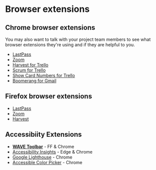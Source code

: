 # Browser extensions

## Chrome browser extensions

You may also want to talk with your project team members to see what browser extensions they're using and if they are helpful to you.

- [LastPass](https://lastpass.com/misc_download2.php)
- [Zoom](https://chrome.google.com/webstore/detail/zoom-scheduler/kgjfgplpablkjnlkjmjdecgdpfankdle)
- [Harvest for Trello](https://www.getharvest.com/trello-time-tracking)
- [Scrum for Trello](http://scrumfortrello.com/)
- [Show Card Numbers for Trello](https://chrome.google.com/webstore/detail/show-card-numbers-for-tre/pjhjdehkaggmpebggjonlhleidlodepi?hl=en)
- [Boomerang for Gmail](https://chrome.google.com/webstore/detail/boomerang-for-gmail/mdanidgdpmkimeiiojknlnekblgmpdll?hl=en)

## Firefox browser extensions

- [LastPass](https://addons.mozilla.org/en-US/firefox/addon/lastpass-password-manager/)
- [Zoom](https://addons.mozilla.org/en-US/firefox/addon/zoom-new-scheduler/)
- [Harvest](https://addons.mozilla.org/en-US/firefox/addon/harves-387449-2/)

## Accessibiity Extensions

- **[WAVE Toolbar](https://wave.webaim.org/)** - FF & Chrome
- [Accessibility Insights](https://accessibilityinsights.io/) - Edge & Chrome
- [Google Lighthouse](https://developers.google.com/web/tools/lighthouse/) - Chrome
- [Accessible Color Picker](https://chrome.google.com/webstore/detail/accessible-color-picker/bgfhbflmeekopanooidljpnmnljdihld) - Chrome
